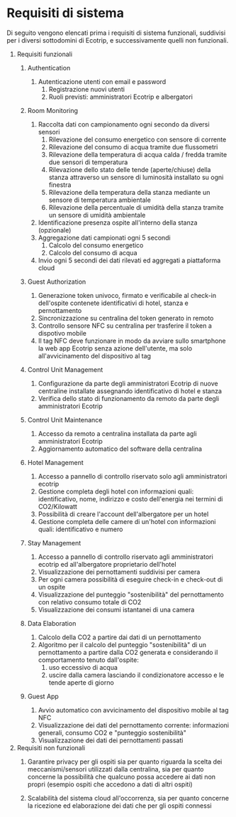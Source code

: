 # Requisiti di sistema

Di seguito vengono elencati prima i requisiti di sistema funzionali, suddivisi
per i diversi sottodomini di Ecotrip, e successivamente quelli non funzionali.

1. Requisiti funzionali
    1. Authentication
        1. Autenticazione utenti con email e password
            1. Registrazione nuovi utenti
            2. Ruoli previsti: amministratori Ecotrip e albergatori
    2. Room Monitoring
        1. Raccolta dati con campionamento ogni secondo da diversi sensori
            1. Rilevazione del consumo energetico con sensore di corrente
            2. Rilevazione del consumo di acqua tramite due flussometri
            3. Rilevazione della temperatura di acqua calda / fredda tramite due sensori di temperatura
            4. Rilevazione dello stato delle tende (aperte/chiuse) della stanza attraverso un sensore di luminosità installato su ogni finestra
            5. Rilevazione della temperatura della stanza mediante un sensore di temperatura ambientale
            6. Rilevazione della percentuale di umidità della stanza tramite un sensore di umidità ambientale
        1. Identificazione presenza ospite all'interno della stanza (opzionale)
        2. Aggregazione dati campionati ogni 5 secondi
            1. Calcolo del consumo energetico
            2. Calcolo del consumo di acqua
        3. Invio ogni 5 secondi dei dati rilevati ed aggregati a piattaforma cloud
    3. Guest Authorization
        1. Generazione token univoco, firmato e verificabile al check-in dell'ospite contenete identificativi di hotel, stanza e pernottamento
        2. Sincronizzazione su centralina del token generato in remoto
        3. Controllo sensore NFC su centralina per trasferire il token a dispotivo mobile
        4. Il tag NFC deve funzionare in modo da avviare sullo smartphone la web
           app Ecotrip senza azione dell'utente, ma solo all'avvicinamento del
           dispositivo al tag
    4. Control Unit Management
        1. Configurazione da parte degli amministratori Ecotrip di nuove
           centraline installate assegnando identificativo di hotel e stanza
        2. Verifica dello stato di funzionamento da remoto da parte degli
           amministratori Ecotrip
    5. Control Unit Maintenance
        1. Accesso da remoto a centralina installata da parte agli
           amministratori Ecotrip
        2. Aggiornamento automatico del software della centralina
    6. Hotel Management
        1. Accesso a pannello di controllo riservato solo agli amministratori ecotrip
        2. Gestione completa degli hotel con informazioni quali: identificativo,
           nome, indirizzo e costo dell'energia nei termini di CO2/Kilowatt
        3. Possibilità di creare l'account dell'albergatore per un hotel
        4. Gestione completa delle camere di un'hotel con informazioni quali:
           identificativo e numero

    7. Stay Management
        1. Accesso a pannello di controllo riservato agli amministratori ecotrip ed all'albergatore proprietario dell'hotel
        2. Visualizzazione dei pernottamenti suddivisi per camera
        3. Per ogni camera possibilità di eseguire check-in e check-out di un ospite
        4. Visualizzazione del punteggio "sostenibilità" del pernottamento con relativo consumo totale di CO2
        5. Visualizzazione dei consumi istantanei di una camera

    8. Data Elaboration
        1. Calcolo della CO2 a partire dai dati di un pernottamento
        2. Algoritmo per il calcolo del punteggio "sostenibilità" di un
           pernottamento a partire dalla CO2 generata e considerando il
           comportamento tenuto dall'ospite:
            1. uso eccessivo di acqua
            2. uscire dalla camera lasciando il condizionatore accesso e le
               tende aperte di giorno  
    9. Guest App
        1. Avvio automatico con avvicinamento del dispositivo mobile al tag NFC
        2. Visualizzazione dei dati del pernottamento corrente: informazioni
           generali, consumo CO2 e "punteggio sostenibilità"
        3. Visualizzazione dei dati dei pernottamenti passati
2. Requisiti non funzionali
    1. Garantire privacy per gli ospiti sia per quanto riguarda la scelta dei
       meccanismi/sensori utilizzati dalla centralina, sia per quanto concerne
       la possibilità che qualcuno possa accedere ai dati non propri (esempio
       ospiti che accedono a dati di altri ospiti)

    2. Scalabilità del sistema cloud all'occorrenza, sia per quanto concerne la
       ricezione ed elaborazione dei dati che per gli ospiti connessi
